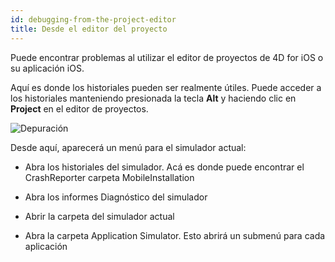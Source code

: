 ```yaml
---
id: debugging-from-the-project-editor
title: Desde el editor del proyecto
---
```


Puede encontrar problemas al utilizar el editor de proyectos de 4D for iOS o su aplicación iOS.

Aquí es donde los historiales pueden ser realmente útiles. Puede acceder a los historiales manteniendo presionada la tecla **Alt** y haciendo clic en **Project** en el editor de proyectos.

![Depuración](assets/en/debugging/debug-from-4D-for-iOS.png)

Desde aquí, aparecerá un menú para el simulador actual:


* Abra los historiales del simulador. Acá es donde puede encontrar el CrashReporter carpeta MobileInstallation

* Abra los informes Diagnóstico del simulador


* Abrir la carpeta del simulador actual

* Abra la carpeta Application Simulator. Esto abrirá un submenú para cada aplicación
